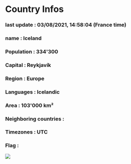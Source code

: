 # Country  Infos
### last update : 03/08/2021, 14:58:04 (France time)

### name : Iceland
### Population : 334'300
### Capital : Reykjavík
### Region : Europe
### Languages : Icelandic
### Area : 103'000 km²
### Neighboring countries : 
### Timezones : UTC

### Flag :
![](https://restcountries.eu/data/isl.svg)